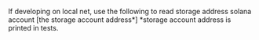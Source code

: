 If developing on local net, use the following to read storage address 
solana account [the storage account address*]
*storage account address is printed in tests.